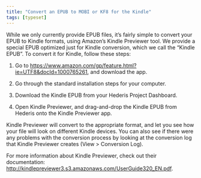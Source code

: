 ```yaml
---
title: "Convert an EPUB to MOBI or KF8 for the Kindle"
tags: [typeset]
---
```

 
<html><body><section data-type="chapter" class="hsecchapter" data-hederis-type="hsecchapter" id="convert-to-kindle" data-pi-attrs="id: convert-to-kindle; data-tags: typeset;" role="doc-chapter" data-tags="typeset" data-author-name=" " data-book-title=" " title="Convert an EPUB to MOBI or KF8 for the Kindle"><p class="hblkp" data-hederis-type="hblkp" id="p6q0tMlOj">While we only currently provide EPUB files, it&#8217;s fairly simple to convert your EPUB to Kindle formats, using Amazon&#8217;s Kindle Previewer tool. We provide a special EPUB optimized just for Kindle conversion, which we call the &#8220;Kindle EPUB&#8221;. To convert it for Kindle, follow these steps:</p><ol class="hwprnumlist" data-hederis-type="hwprnumlist" id="pE9hCO9kl"><li class="hblkoli" data-hederis-type="hblkoli" id="lih6dn2y1A"><p class="hblkoli" data-hederis-type="hblklip" id="pwtfDZpGH">Go to <a href="https://www.amazon.com/gp/feature.html?ie=UTF8&amp;docId=1000765261" class="hspana" data-hederis-type="hspana" id="pVHWKKHIE">https://www.amazon.com/gp/feature.html?ie=UTF8&amp;docId=1000765261</a>, and download the app.</p></li><li class="hblkoli" data-hederis-type="hblkoli" id="li4EqWr2nK"><p class="hblkoli" data-hederis-type="hblklip" id="pyor61AFh">Go through the standard installation steps for your computer.</p></li><li class="hblkoli" data-hederis-type="hblkoli" id="liHF77eww7"><p class="hblkoli" data-hederis-type="hblklip" id="p0P56EsU8">Download the Kindle EPUB from your Hederis Project Dashboard.</p></li><li class="hblkoli" data-hederis-type="hblkoli" id="licdcnX9kF"><p class="hblkoli" data-hederis-type="hblklip" id="pveMJYYT0">Open Kindle Previewer, and drag-and-drop the Kindle EPUB from Hederis onto the Kindle Previewer app.</p></li></ol><p class="hblkp" data-hederis-type="hblkp" id="pi0Gz6aGi">Kindle Previewer will convert to the appropriate format, and let you see how your file will look on different Kindle devices. You can also see if there were any problems with the conversion process by looking at the conversion log that Kindle Previewer creates (View &gt; Conversion Log).</p><p class="hblkp" data-hederis-type="hblkp" id="pYRWhM4ND">For more information about Kindle Previewer, check out their documentation: <a href="http://kindlepreviewer3.s3.amazonaws.com/UserGuide320_EN.pdf" class="hspana" data-hederis-type="hspana" id="pq6wkrEgQ">http://kindlepreviewer3.s3.amazonaws.com/UserGuide320_EN.pdf</a>.</p></section></body></html>
